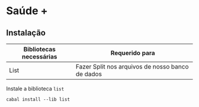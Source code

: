 # Saúde +

## Instalação

|Bibliotecas necessárias|Requerido para|
|-----------------------|--------------|
| List                  | Fazer Split nos arquivos de nosso banco de dados

Instale a biblioteca `list`

    cabal install --lib list
